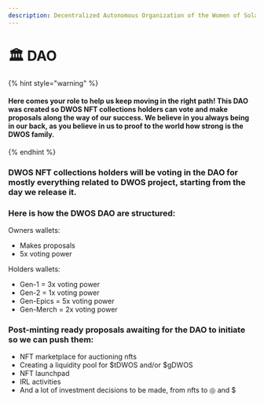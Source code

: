 ```yaml
---
description: Decentralized Autonomous Organization of the Women of Solana.
---
```


# 🏛 DAO

{% hint style="warning" %}
#### Here comes your role to help us keep moving in the right path! This DAO was created so DWOS NFT collections holders can vote and make proposals along the way of our success. We believe in you always being in our back, as you believe in us to proof to the world how strong is the DWOS family.
{% endhint %}

### DWOS NFT collections holders will be voting in the DAO for mostly everything related to DWOS project, starting from the day we release it.

### Here is how the DWOS DAO are structured:

Owners wallets:

* Makes proposals
* 5x voting power

Holders wallets:

* Gen-1 = 3x voting power
* Gen-2 = 1x voting power
* Gen-Epics = 5x voting power
* Gen-Merch = 2x voting power

### Post-minting ready proposals awaiting for the DAO to initiate so we can push them:

* NFT marketplace for auctioning nfts
* Creating a liquidity pool for $tDWOS and/or $gDWOS
* NFT launchpad
* IRL activities
* And a lot of investment decisions to be made, from nfts to ◎ and $
